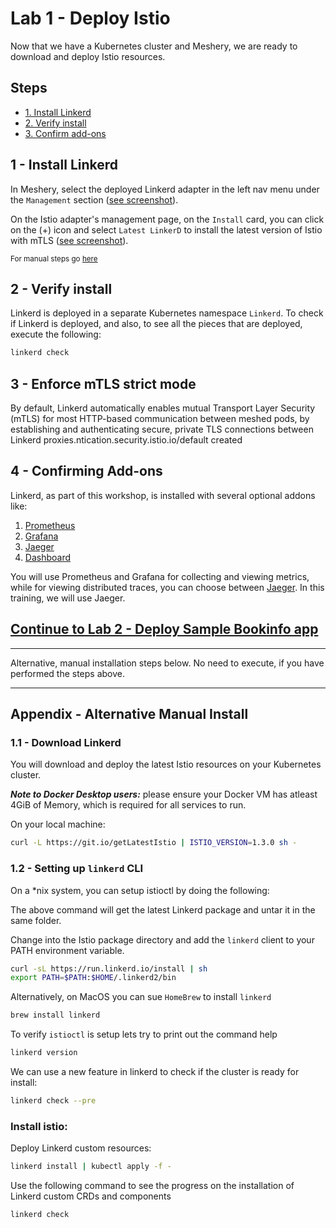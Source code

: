# Lab 1 - Deploy Istio

Now that we have a Kubernetes cluster and Meshery, we are ready to download and deploy Istio resources.

## Steps

* [1. Install Linkerd](#1)
* [2. Verify install](#2)
* [3. Confirm add-ons](#3)


## <a name="1"></a> 1 - Install Linkerd

In Meshery, select the deployed Linkerd adapter in the left nav menu under the `Management` section ([see screenshot](https://raw.githubusercontent.com/leecalcote/istio-service-mesh-workshop/feature/blend-in-meshery/lab-1/img/meshery_management_istio.png)).

On the Istio adapter's management page, on the `Install` card, you can click on the (+) icon and select `Latest LinkerD` to install the latest version of Istio with mTLS ([see screenshot](https://raw.githubusercontent.com/leecalcote/istio-service-mesh-workshop/feature/blend-in-meshery/lab-1/img/meshery_management_istio-install.png)).

<small>For manual steps go [here](#appendix)</small>

## <a name="2"></a> 2 - Verify install

Linkerd is deployed in a separate Kubernetes namespace `Linkerd`. To check if Linkerd is deployed, and also, to see all the pieces that are deployed, execute the following:

```sh
linkerd check
```

## <a name="3"></a> 3 - Enforce mTLS strict mode

By default, Linkerd automatically enables mutual Transport Layer Security (mTLS) for most HTTP-based communication between meshed pods, by establishing and authenticating secure, private TLS connections between Linkerd proxies.ntication.security.istio.io/default created


## <a name="4"></a> 4 - Confirming Add-ons
	
Linkerd, as part of this workshop, is installed with several optional addons like:
1. [Prometheus](https://prometheus.io/)
2. [Grafana](https://grafana.com/)
3. [Jaeger](https://www.jaegertracing.io/)
4. [Dashboard](https://linkerd.io/2/reference/architecture/#dashboard)

You will use Prometheus and Grafana for collecting and viewing metrics, while for viewing distributed traces, you can choose between [Jaeger](https://www.jaegertracing.io/). In this training, we will use Jaeger.

## [Continue to Lab 2 - Deploy Sample Bookinfo app](../lab-2/README.md)

<hr />
Alternative, manual installation steps below. No need to execute, if you have performed the steps above.
<hr />

## <a name="appendix"></a> Appendix - Alternative Manual Install

### <a name="1.1"></a> 1.1 - Download Linkerd
You will download and deploy the latest Istio resources on your Kubernetes cluster. 

***Note to Docker Desktop users:*** please ensure your Docker VM has atleast 4GiB of Memory, which is required for all services to run.

On your local machine:
```sh
curl -L https://git.io/getLatestIstio | ISTIO_VERSION=1.3.0 sh -
```

### <a name="1.2"></a> 1.2 - Setting up `linkerd` CLI
On a *nix system, you can setup istioctl by doing the following: 

The above command will get the latest Linkerd package and untar it in the same folder.

Change into the Istio package directory and add the `linkerd` client to your PATH environment variable.
```sh
curl -sL https://run.linkerd.io/install | sh
export PATH=$PATH:$HOME/.linkerd2/bin
```

Alternatively, on MacOS you can sue `HomeBrew` to install `linkerd`
```sh
brew install linkerd
```

To verify `istioctl` is setup lets try to print out the command help
```sh
linkerd version
```

We can use a new feature in linkerd to check if the cluster is ready for install:

```sh
linkerd check --pre
```

### Install istio:

Deploy Linkerd custom resources:
```sh
linkerd install | kubectl apply -f -
```

Use the following command to see the progress on the installation of Linkerd custom CRDs and components
```sh
linkerd check
```
